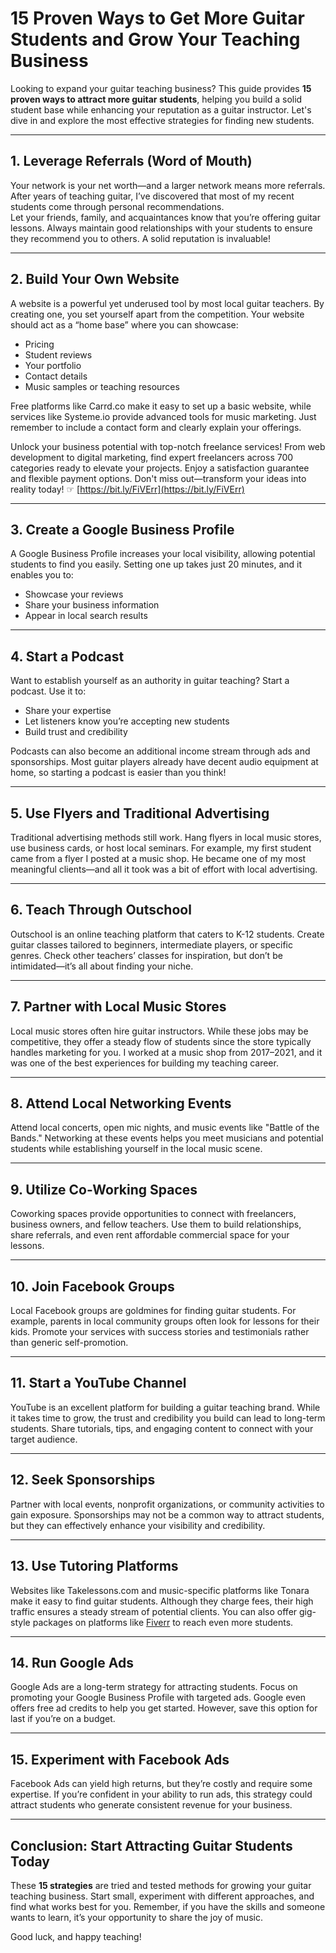 # 15 Proven Ways to Get More Guitar Students and Grow Your Teaching Business

Looking to expand your guitar teaching business? This guide provides **15 proven ways to attract more guitar students**, helping you build a solid student base while enhancing your reputation as a guitar instructor. Let's dive in and explore the most effective strategies for finding new students.

---

## 1. Leverage Referrals (Word of Mouth)

Your network is your net worth—and a larger network means more referrals. After years of teaching guitar, I’ve discovered that most of my recent students come through personal recommendations.  
Let your friends, family, and acquaintances know that you’re offering guitar lessons. Always maintain good relationships with your students to ensure they recommend you to others. A solid reputation is invaluable!

---

## 2. Build Your Own Website

A website is a powerful yet underused tool by most local guitar teachers. By creating one, you set yourself apart from the competition. Your website should act as a “home base” where you can showcase:

- Pricing
- Student reviews
- Your portfolio
- Contact details
- Music samples or teaching resources  

Free platforms like Carrd.co make it easy to set up a basic website, while services like Systeme.io provide advanced tools for music marketing. Just remember to include a contact form and clearly explain your offerings. 

Unlock your business potential with top-notch freelance services! From web development to digital marketing, find expert freelancers across 700 categories ready to elevate your projects. Enjoy a satisfaction guarantee and flexible payment options. Don't miss out—transform your ideas into reality today! ☞ [https://bit.ly/FiVErr](https://bit.ly/FiVErr)

---

## 3. Create a Google Business Profile

A Google Business Profile increases your local visibility, allowing potential students to find you easily. Setting one up takes just 20 minutes, and it enables you to:

- Showcase your reviews
- Share your business information
- Appear in local search results

---

## 4. Start a Podcast

Want to establish yourself as an authority in guitar teaching? Start a podcast. Use it to:

- Share your expertise
- Let listeners know you’re accepting new students
- Build trust and credibility  

Podcasts can also become an additional income stream through ads and sponsorships. Most guitar players already have decent audio equipment at home, so starting a podcast is easier than you think!

---

## 5. Use Flyers and Traditional Advertising

Traditional advertising methods still work. Hang flyers in local music stores, use business cards, or host local seminars. For example, my first student came from a flyer I posted at a music shop. He became one of my most meaningful clients—and all it took was a bit of effort with local advertising.

---

## 6. Teach Through Outschool

Outschool is an online teaching platform that caters to K-12 students. Create guitar classes tailored to beginners, intermediate players, or specific genres. Check other teachers’ classes for inspiration, but don’t be intimidated—it’s all about finding your niche.

---

## 7. Partner with Local Music Stores

Local music stores often hire guitar instructors. While these jobs may be competitive, they offer a steady flow of students since the store typically handles marketing for you. I worked at a music shop from 2017–2021, and it was one of the best experiences for building my teaching career.

---

## 8. Attend Local Networking Events

Attend local concerts, open mic nights, and music events like "Battle of the Bands." Networking at these events helps you meet musicians and potential students while establishing yourself in the local music scene.

---

## 9. Utilize Co-Working Spaces

Coworking spaces provide opportunities to connect with freelancers, business owners, and fellow teachers. Use them to build relationships, share referrals, and even rent affordable commercial space for your lessons.

---

## 10. Join Facebook Groups

Local Facebook groups are goldmines for finding guitar students. For example, parents in local community groups often look for lessons for their kids. Promote your services with success stories and testimonials rather than generic self-promotion.

---

## 11. Start a YouTube Channel

YouTube is an excellent platform for building a guitar teaching brand. While it takes time to grow, the trust and credibility you build can lead to long-term students. Share tutorials, tips, and engaging content to connect with your target audience.

---

## 12. Seek Sponsorships

Partner with local events, nonprofit organizations, or community activities to gain exposure. Sponsorships may not be a common way to attract students, but they can effectively enhance your visibility and credibility.

---

## 13. Use Tutoring Platforms

Websites like Takelessons.com and music-specific platforms like Tonara make it easy to find guitar students. Although they charge fees, their high traffic ensures a steady stream of potential clients. You can also offer gig-style packages on platforms like [Fiverr](https://bit.ly/FiVErr) to reach even more students.

---

## 14. Run Google Ads

Google Ads are a long-term strategy for attracting students. Focus on promoting your Google Business Profile with targeted ads. Google even offers free ad credits to help you get started. However, save this option for last if you’re on a budget.

---

## 15. Experiment with Facebook Ads

Facebook Ads can yield high returns, but they’re costly and require some expertise. If you’re confident in your ability to run ads, this strategy could attract students who generate consistent revenue for your business.

---

## Conclusion: Start Attracting Guitar Students Today

These **15 strategies** are tried and tested methods for growing your guitar teaching business. Start small, experiment with different approaches, and find what works best for you. Remember, if you have the skills and someone wants to learn, it’s your opportunity to share the joy of music.

Good luck, and happy teaching!
